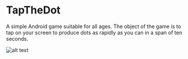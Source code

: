 # TapTheDot
A simple Android game suitable for all ages. The object of the game is to tap on your screen to produce dots as rapidly as you can in a span of ten seconds.

![alt text](http://url/to/20170823_232623.png)


